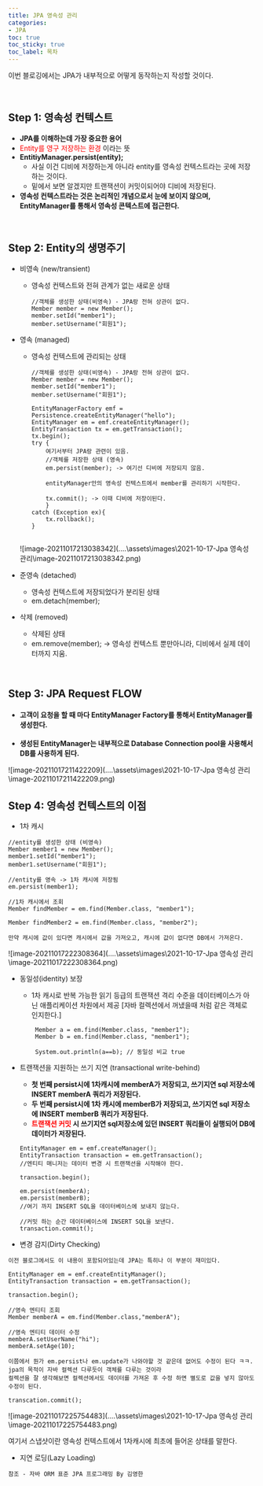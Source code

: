 ```yaml
---
title: JPA 영속성 관리
categories:
- JPA
toc: true
toc_sticky: true
toc_label: 목차
---
```


이번 블로깅에서는 JPA가 내부적으로 어떻게 동작하는지 작성할 것이다.



<br>

## Step 1:  영속성 컨텍스트

* **JPA를 이해하는데 가장 중요한 용어**
* <span style="color:red">Entity를 영구 저장하는 환경</span> 이라는 뜻
* **EntitiyManager.persist(entity);** 
  * 사실 이건 디비에 저장하는게 아니라  entity를 영속성 컨텍스트라는 곳에 저장하는 것이다.
  * 밑에서 보면 알겠지만 트랜잭션이 커밋이되어야 디비에 저장된다.
* **영속성 컨텍스트라는 것은 논리적인 개념으로서 눈에 보이지 않으며, EntityManager를 통해서 영속성 콘텍스트에 접근한다.**



<br>

## Step 2:  Entity의 생명주기

* 비영속 (new/transient)

  * 영속성 컨텍스트와 전혀 관계가 없는 새로운 상태

    ```
    //객체를 생성한 상태(비영속) - JPA랑 전혀 상관이 없다.
    Member member = new Member();
    member.setId("member1");
    member.setUsername("회원1");
    ```

* 영속 (managed)

  * 영속성 컨텍스트에 관리되는 상태

    ```
    //객체를 생성한 상태(비영속) - JPA랑 전혀 상관이 없다.
    Member member = new Member();
    member.setId("member1");
    member.setUsername("회원1");
    
    EntityManagerFactory emf = Persistence.createEntityManager("hello");
    EntityManager em = emf.createEntityManager();
    EntityTransaction tx = em.getTransaction();
    tx.begin();
    try {
        여기서부터 JPA랑 관련이 있음.
        //객체를 저장한 상태 (영속)
        em.persist(member); -> 여기선 디비에 저장되지 않음.
        
        entityManager안의 영속성 컨텍스트에서 member를 관리하기 시작한다.
        
        tx.commit(); -> 이때 디비에 저장이된다.
        }
    catch (Exception ex){
    	tx.rollback();
    }
    
    
    ```
    
  ![image-20211017213038342](..\..\assets\images\2021-10-17-Jpa 영속성 관리\image-20211017213038342.png)

* 준영속 (detached)
  * 영속성 컨텍스트에 저장되었다가 분리된 상태
  * em.detach(member); 
* 삭제 (removed)
  * 삭제된 상태 
  * em.remove(member); -> 영속성 컨텍스트 뿐만아니라, 디비에서 실제 데이터까지 지움.

<br>

## Step 3:  **JPA Request FLOW** 



* #### 고객이 요청을 할 때 마다 EntityManager Factory를 통해서 EntityManager를 생성한다. 

* **생성된 EntityManager는 내부적으로 Database Connection pool을 사용해서 DB를 사용하게 된다.**

![image-20211017211422209](..\..\assets\images\2021-10-17-Jpa 영속성 관리\image-20211017211422209.png)



## Step 4:  영속성 컨텍스트의 이점 

* 1차 캐시 

```
//entity를 생성한 상태 (비영속)
Member member1 = new Member();
member1.setId("member1");
member1.setUsername("회원1");

//entity를 영속 -> 1차 캐시에 저장됨
em.persist(member1);

//1차 캐시에서 조회
Member findMember = em.find(Member.class, "member1");

Member findMember2 = em.find(Member.class, "member2");

만약 캐시에 값이 있다면 캐시에서 값을 가져오고, 캐시에 값이 없다면 DB에서 가져온다.
```

![image-20211017222308364](..\..\assets\images\2021-10-17-Jpa 영속성 관리\image-20211017222308364.png)



* 동일성(identity) 보장

  * 1차 캐시로 반복 가능한 읽기 등급의 트랜잭션 격리 수준을 데이터베이스가 아닌 애플리케이션 차원에서 제공 [자바 컬렉션에서 꺼냈을때 처럼 같은 객체로 인지한다.]

    ```
     Member a = em.find(Member.class, "member1");
     Member b = em.find(Member.class, "member1");
     
     System.out.println(a==b); // 동일성 비교 true
    ```

* 트랜잭션을 지원하는 쓰기 지연 (transactional write-behind)

  * **첫 번째 persist시에 1차캐시에 memberA가 저장되고, 쓰기지연 sql 저장소에 INSERT memberA 쿼리가 저장된다.**
  * **두 번째 persist시에 1차 캐시에 memberB가 저장되고, 쓰기지연 sql 저장소에 INSERT memberB 쿼리가 저장된다.**
  * **<span style="color:red">트랜잭션 커밋</span> 시 쓰기지연 sql저장소에 있던 INSERT 쿼리들이 실행되어 DB에 데이터가 저장된다.**

  ```
  EntityManager em = emf.createManager();
  EntityTransaction transaction = em.getTransaction();
  //엔티티 매니저는 데이터 변경 시 트랜잭션을 시작해야 한다.
  
  transaction.begin();
  
  em.persist(memberA);
  em.persist(memberB);
  //여기 까지 INSERT SQL을 데이터베이스에 보내지 않는다.
  
  //커밋 하는 순간 데이터베이스에 INSERT SQL을 보낸다.
  transaction.commit();
  ```

* 변경 감지(Dirty Checking)

```
이전 블로그에서도 이 내용이 포함되어있는데 JPA는 특히나 이 부분이 재미있다.

EntityManager em = emf.createEntityManager();
EntityTransaction transaction = em.getTransaction();

transaction.begin();

//영속 엔티티 조회
Member memberA = em.find(Member.class,"memberA");

//영속 엔티티 데이터 수정
memberA.setUserName("hi");
memberA.setAge(10);

이쯤에서 뭔가 em.persist나 em.update가 나와야할 것 같은데 없어도 수정이 된다 ㅋㅋ.
jpa의 목적이 자바 컬렉션 다루듯이 객체를 다루는 것이라 
컬렉션을 잘 생각해보면 컬렉션에서도 데이터를 가져온 후 수정 하면 별도로 값을 넣지 않아도 수정이 된다.

transcation.commit();
```

![image-20211017225754483](..\..\assets\images\2021-10-17-Jpa 영속성 관리\image-20211017225754483.png)

여기서 스냅샷이란 영속성 컨텍스트에서 1차캐시에 최초에 들어온 상태를 말한다.



* 지연 로딩(Lazy Loading)



```
참조 - 자바 ORM 표준 JPA 프로그래밍 By 김영한
```
